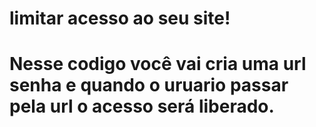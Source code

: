 # limitar acesso ao seu site!
<h1>Nesse codigo você vai cria uma url senha e quando o uruario passar pela url
o acesso será liberado.</h1>
